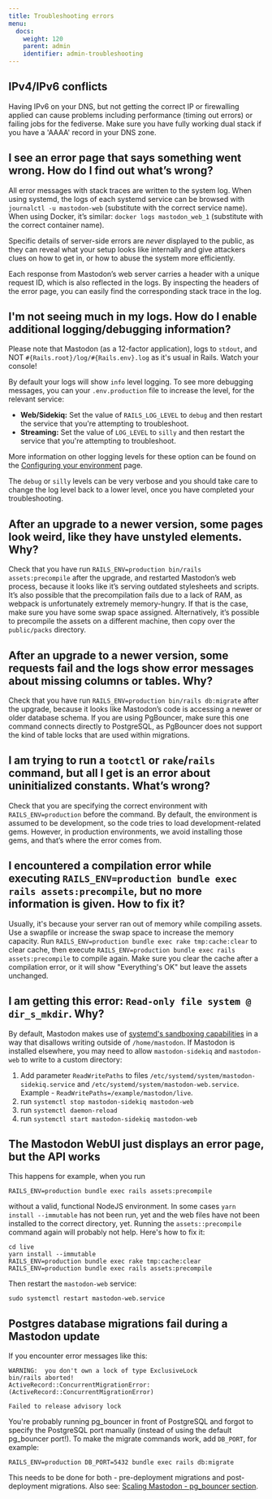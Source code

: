 ```yaml
---
title: Troubleshooting errors
menu:
  docs:
    weight: 120
    parent: admin
    identifier: admin-troubleshooting
---
```


## **IPv4/IPv6 conflicts**

Having IPv6 on your DNS, but not getting the correct IP or firewalling applied can cause problems including performance (timing out errors) or failing jobs for the fediverse. Make sure you have fully working dual stack if you have a 'AAAA' record in your DNS zone.

## **I see an error page that says something went wrong. How do I find out what’s wrong?**

All error messages with stack traces are written to the system log. When using systemd, the logs of each systemd service can be browsed with `journalctl -u mastodon-web` (substitute with the correct service name). When using Docker, it’s similar: `docker logs mastodon_web_1` (substitute with the correct container name).

Specific details of server-side errors are _never_ displayed to the public, as they can reveal what your setup looks like internally and give attackers clues on how to get in, or how to abuse the system more efficiently.

Each response from Mastodon’s web server carries a header with a unique request ID, which is also reflected in the logs. By inspecting the headers of the error page, you can easily find the corresponding stack trace in the log.

## **I'm not seeing much in my logs. How do I enable additional logging/debugging information?**

Please note that Mastodon (as a 12-factor application), logs to `stdout`, and NOT `#{Rails.root}/log/#{Rails.env}.log` as it's usual in Rails. Watch your console!

By default your logs will show `info` level logging. To see more debugging messages, you can your `.env.production` file to increase the level, for the relevant service:

- **Web/Sidekiq:** Set the value of `RAILS_LOG_LEVEL` to `debug` and then restart the service that you're attempting to troubleshoot.
- **Streaming:** Set the value of `LOG_LEVEL` to `silly` and then restart the service that you're attempting to troubleshoot.

More information on other logging levels for these option can be found on the [Configuring your environment](https://docs.joinmastodon.org/admin/config) page.

The `debug` or `silly` levels can be very verbose and you should take care to change the log level back to a lower level, once you have completed your troubleshooting.

## **After an upgrade to a newer version, some pages look weird, like they have unstyled elements. Why?**

Check that you have run `RAILS_ENV=production bin/rails assets:precompile` after the upgrade, and restarted Mastodon’s web process, because it looks like it’s serving outdated stylesheets and scripts. It’s also possible that the precompilation fails due to a lack of RAM, as webpack is unfortunately extremely memory-hungry. If that is the case, make sure you have some swap space assigned. Alternatively, it’s possible to precompile the assets on a different machine, then copy over the `public/packs` directory.

## **After an upgrade to a newer version, some requests fail and the logs show error messages about missing columns or tables. Why?**

Check that you have run `RAILS_ENV=production bin/rails db:migrate` after the upgrade, because it looks like Mastodon’s code is accessing a newer or older database schema. If you are using PgBouncer, make sure this one command connects directly to PostgreSQL, as PgBouncer does not support the kind of table locks that are used within migrations.

## **I am trying to run a `tootctl` or `rake`/`rails` command, but all I get is an error about uninitialized constants. What’s wrong?**

Check that you are specifying the correct environment with `RAILS_ENV=production` before the command. By default, the environment is assumed to be development, so the code tries to load development-related gems. However, in production environments, we avoid installing those gems, and that’s where the error comes from.

## **I encountered a compilation error while executing `RAILS_ENV=production bundle exec rails assets:precompile`, but no more information is given. How to fix it?**

Usually, it's because your server ran out of memory while compiling assets. Use a swapfile or increase the swap space to increase the memory capacity. Run `RAILS_ENV=production bundle exec rake tmp:cache:clear` to clear cache, then execute `RAILS_ENV=production bundle exec rails assets:precompile` to compile again. Make sure you clear the cache after a compilation error, or it will show "Everything's OK" but leave the assets unchanged.

## **I am getting this error: `Read-only file system @ dir_s_mkdir`. Why?**

By default, Mastodon makes use of [systemd's sandboxing capabilities](https://www.freedesktop.org/software/systemd/man/systemd.exec.html#Sandboxing) in a way that disallows writing outside of `/home/mastodon`. If Mastodon is installed elsewhere, you may need to allow `mastodon-sidekiq` and `mastodon-web` to write to a custom directory:
1. Add parameter `ReadWritePaths` to files `/etc/systemd/system/mastodon-sidekiq.service` and `/etc/systemd/system/mastodon-web.service`. Example - `ReadWritePaths=/example/mastodon/live`.
2. run `systemctl stop mastodon-sidekiq mastodon-web`
3. run `systemctl daemon-reload`
4. run `systemctl start mastodon-sidekiq mastodon-web`


## The Mastodon WebUI just displays an error page, but the API works

This happens for example, when you run 

```
RAILS_ENV=production bundle exec rails assets:precompile
```

without a valid, functional NodeJS environment. In some cases `yarn install --immutable` has not been run, yet and the web files have not been installed to the correct directory, yet. Running the `assets::precompile` command again will probably not help. Here's how to fix it:

```
cd live
yarn install --immutable
RAILS_ENV=production bundle exec rake tmp:cache:clear
RAILS_ENV=production bundle exec rails assets:precompile
```

Then restart the `mastodon-web` service:

```
sudo systemctl restart mastodon-web.service
```


## Postgres database migrations fail during a Mastodon update

If you encounter error messages like this:

```
WARNING:  you don't own a lock of type ExclusiveLock                                           
bin/rails aborted!                                                                             
ActiveRecord::ConcurrentMigrationError:  (ActiveRecord::ConcurrentMigrationError)              
                                                                                                                                                                                               
Failed to release advisory lock 
```

You're probably running pg_bouncer in front of PostgreSQL and forgot to specify the PostgreSQL port manually (instead of using the default pg_bouncer port!). To make the migrate commands work, add `DB_PORT`, for example:

```
RAILS_ENV=production DB_PORT=5432 bundle exec rails db:migrate
```

This needs to be done for both - pre-deployment migrations and post-deployment migrations. Also see: [Scaling Mastodon - pg_bouncer section](https://docs.joinmastodon.org/admin/scaling/).
